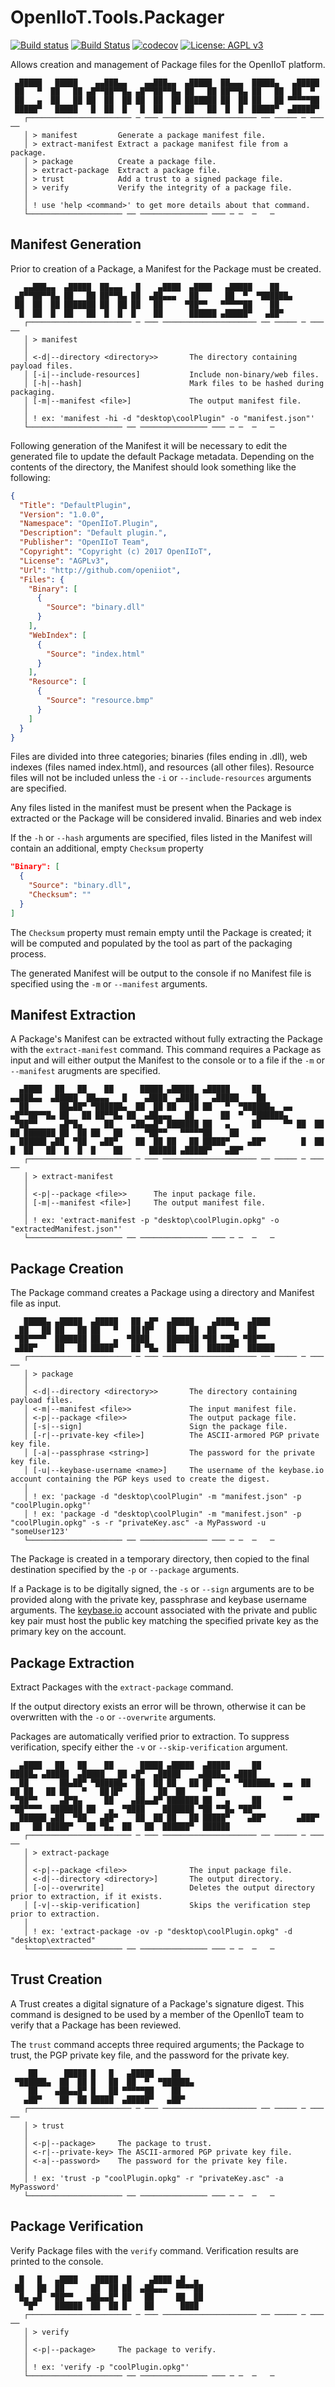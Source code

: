 ﻿<h1>OpenIIoT.Tools.Packager</h1>

[![Build status](https://ci.appveyor.com/api/projects/status/6wksxf5pw8og1w31?svg=true)](https://ci.appveyor.com/project/OpenIIoTAdmin/openiiot-tools-packager)
[![Build Status](https://travis-ci.org/OpenIIoT/OpenIIoT.Tools.Packager.svg?branch=master)](https://travis-ci.org/OpenIIoT/OpenIIoT.Tools.Packager)
[![codecov](https://codecov.io/gh/OpenIIoT/OpenIIoT.Tools.Packager/branch/master/graph/badge.svg)](https://codecov.io/gh/OpenIIoT/OpenIIoT.Tools.Packager)
[![License: AGPL v3](https://img.shields.io/badge/License-AGPL%20v3-blue.svg)](https://github.com/OpenIIoT/OpenIIoT.Tools.Packager/blob/master/LICENSE)

Allows creation and management of Package files for the OpenIIoT platform.

```
 ▄█████   █████    ▄▄███▄▄    ▄▄███▄▄  ▄█████  ██▄▄▄  █████▄   ▄█████
 ██   ▀  ██   ██ ▄█▀▀██▀▀█▄ ▄█▀▀██▀▀█▄ ██   ██ ██▀▀█▄ ██   ██  ██  ▀
 ██   ▄  ██   ██ ██  ██  ██ ██  ██  ██ ███████ ██  ██ ██   ██ ▀▀▀▀▀██
 █████▀   █████   █  ██  █   █  ██  █  ██   ██  █  █  █████▀  ▄█████▀
   ┌─────────────────────── ─ ─── ───────────────────── ── ───── ─ ───   ──
   │ > manifest         Generate a package manifest file.
   │ > extract-manifest Extract a package manifest file from a package.
   │ > package          Create a package file.
   │ > extract-package  Extract a package file.
   │ > trust            Add a trust to a signed package file.
   │ > verify           Verify the integrity of a package file.
   │
   │ ! use 'help <command>' to get more details about that command.
   └───────────────────── ── ─────────────── ─── ─ ─  ─   ─
```

## Manifest Generation

Prior to creation of a Package, a Manifest for the Package must be created.  

```
   ▄▄███▄▄  ▄█████  ██▄▄▄   █    ▄████  ▄████   ▄█████    ██
 ▄█▀▀██▀▀█▄ ██   ██ ██▀▀█▄ ██  ▄██▄▄▄   ██      ██  ▀  ▀██████▄
 ██  ██  ██ ███████ ██  ██ ██   ██     ▀██▀▀   ▀▀▀▀▀██    ██
  █  ██  █  ██   ██  █  █  █    ██      ██████ ▄█████▀   ▄██▀
   ┌─────────────────────── ─ ─── ───────────────────── ── ───── ─ ───   ──
   │ > manifest
   │
   │ <-d|--directory <directory>>       The directory containing payload files.
   │ [-i|--include-resources]           Include non-binary/web files.
   │ [-h|--hash]                        Mark files to be hashed during packaging.
   │ [-m|--manifest <file>]             The output manifest file.
   │
   │ ! ex: 'manifest -hi -d "desktop\coolPlugin" -o "manifest.json"'
   └───────────────────── ── ─────────────── ─── ─ ─  ─   ─
```

Following generation of the Manifest it will be necessary to edit the generated 
file to update the default Package metadata.  Depending on the contents of the directory,
the Manifest should look something like the following:

```json
{
  "Title": "DefaultPlugin",
  "Version": "1.0.0",
  "Namespace": "OpenIIoT.Plugin",
  "Description": "Default plugin.",
  "Publisher": "OpenIIoT Team",
  "Copyright": "Copyright (c) 2017 OpenIIoT",
  "License": "AGPLv3",
  "Url": "http://github.com/openiiot",
  "Files": {
    "Binary": [
      {
        "Source": "binary.dll"
      }
    ],
    "WebIndex": [
      {
        "Source": "index.html"
      }
    ],
    "Resource": [
      {
        "Source": "resource.bmp"
      }
    ]
  }
}
```

Files are divided into three categories; binaries (files ending in .dll), 
web indexes (files named index.html), and resources (all other files).  Resource files will not be included unless 
the ```-i``` or ```--include-resources``` arguments are specified.

Any files listed in the manifest must be present when the Package is extracted or the Package will
be considered invalid.  Binaries and web index 

If the ```-h``` or ```--hash``` arguments are specified, files listed in the Manifest will contain an additional, 
empty ```Checksum``` property

```json
"Binary": [
  {
    "Source": "binary.dll",
    "Checksum": ""
  }
]
```

The ```Checksum``` property must remain empty until the Package is created; it will be computed and populated by 
the tool as part of the packaging process.

The generated Manifest will be output to the console if no Manifest file is specified using the ```-m``` or 
```--manifest``` arguments.

## Manifest Extraction

A Package's Manifest can be extracted without fully extracting the Package with the ```extract-manifest``` command.  This
command requires a Package as input and will either output the Manifest to the console or to a file if the ```-m``` or 
```--manifest``` arugments are specified.

```
  ▄████   ██   ██    ██      █████ ▄█████  ▄█████     ██          ▄▄███▄▄  ▄█████  ██▄▄▄   █    ▄████  ▄████   ▄█████    ██
  ██       ██▄██▀ ▀██████▄  ██  ██ ██   ██ ██   ▀  ▀██████▄  ▄▄ ▄█▀▀██▀▀█▄ ██   ██ ██▀▀█▄ ██  ▄██▄▄▄   ██      ██  ▀  ▀██████▄
 ▀██▀▀     ▄█▀█▄     ██    ▄██▄▄█▀ ███████ ██   ▄     ██     ▀▀ ██  ██  ██ ███████ ██  ██ ██   ██     ▀██▀▀   ▀▀▀▀▀██    ██
  ██████ ▄██  ▀██   ▄██▀    ██  ██ ██   ██ █████▀    ▄██▀        █  ██  █  ██   ██  █  █  █    ██      ██████ ▄█████▀   ▄██▀
   ┌─────────────────────── ─ ─── ───────────────────── ── ───── ─ ───   ──
   │ > extract-manifest
   │
   │ <-p|--package <file>>      The input package file.
   │ [-m|--manifest <file>]     The output manifest file.
   │
   │ ! ex: 'extract-manifest -p "desktop\coolPlugin.opkg" -o "extractedManifest.json"'
   └───────────────────── ── ─────────────── ─── ─ ─  ─   ─
```

## Package Creation

The Package command creates a Package using a directory and Manifest file as input.

```
   █████▄ ▄█████  ▄█████   ██ ▄█▀  ▄█████    ▄████▄  ▄████
  ██   ██ ██   ██ ██   ▀   ██▐█▀   ██   ██  ██    ▀  ██
 ▀██▀▀▀▀  ███████ ██   ▄  ▀████    ███████ ▀██ ▀▀█▄ ▀██▀▀
 ▄███▀    ██   ██ █████▀   ██ ▀█▄  ██   ██  ██████▀  ██████
   ┌─────────────────────── ─ ─── ───────────────────── ── ───── ─ ───   ──
   │ > package
   │
   │ <-d|--directory <directory>>       The directory containing payload files.
   │ <-m|--manifest <file>>             The input manifest file.
   │ <-p|--package <file>>              The output package file.
   │ [-s|--sign]                        Sign the package file.
   │ [-r|--private-key <file>]          The ASCII-armored PGP private key file.
   │ [-a|--passphrase <string>]         The password for the private key file.
   │ [-u|--keybase-username <name>]     The username of the keybase.io account containing the PGP keys used to create the digest.
   │
   │ ! ex: 'package -d "desktop\coolPlugin" -m "manifest.json" -p "coolPlugin.opkg"'
   │ ! ex: 'package -d "desktop\coolPlugin" -m "manifest.json" -p "coolPlugin.opkg" -s -r "privateKey.asc" -a MyPassword -u "someUser123'
   └───────────────────── ── ─────────────── ─── ─ ─  ─   ─
```

The Package is created in a temporary directory, then copied to the final destination specified by the ```-p``` or
```--package``` arguments.

If a Package is to be digitally signed, the ```-s``` or ```--sign``` arguments are to be provided along with the 
private key, passphrase and keybase username arguments.  The [keybase.io](https://keybase.io) account associated with the
private and public key pair must host the public key matching the specified private key as the primary key on the account.

## Package Extraction

Extract Packages with the ```extract-package``` command.  

If the output directory exists an error will be thrown, otherwise it can be overwritten with the ```-o``` or ```--overwrite``` arguments.

Packages are automatically verified prior to extraction.  To suppress verification, specify either the ```-v``` or ```--skip-verification``` argument.

```
  ▄████   ██   ██    ██      █████ ▄█████  ▄█████     ██          █████▄ ▄█████  ▄█████   ██ ▄█▀  ▄█████    ▄████▄  ▄████
  ██       ██▄██▀ ▀██████▄  ██  ██ ██   ██ ██   ▀  ▀██████▄  ▄▄  ██   ██ ██   ██ ██   ▀   ██▐█▀   ██   ██  ██    ▀  ██
 ▀██▀▀     ▄█▀█▄     ██    ▄██▄▄█▀ ███████ ██   ▄     ██     ▀▀ ▀██▀▀▀▀  ███████ ██   ▄  ▀████    ███████ ▀██ ▀▀█▄ ▀██▀▀
  ██████ ▄██  ▀██   ▄██▀    ██  ██ ██   ██ █████▀    ▄██▀       ▄███▀    ██   ██ █████▀   ██ ▀█▄  ██   ██  ██████▀  ██████
   ┌─────────────────────── ─ ─── ───────────────────── ── ───── ─ ───   ──
   │ > extract-package
   │
   │ <-p|--package <file>>              The input package file.
   │ <-d|--directory <directory>]       The output directory.
   │ [-o|--overwrite]                   Deletes the output directory prior to extraction, if it exists.
   │ [-v|--skip-verification]           Skips the verification step prior to extraction.
   │
   │ ! ex: 'extract-package -ov -p "desktop\coolPlugin.opkg" -d "desktop\extracted"
   └───────────────────── ── ─────────────── ─── ─ ─  ─   ─
```

## Trust Creation

A Trust creates a digital signature of a Package's signature digest.  This command is designed to be used by a member of 
the OpenIIoT team to verify that a Package has been reviewed.

The ```trust``` command accepts three required arguments; the Package to trust, the PGP private key file, and the password
for the private key.

```
    ██      █████ █   █   ▄█████    ██
 ▀██████▄  ██  ██ █   ██  ██  ▀  ▀██████▄
    ██    ▄██▄▄█▀ █   ██ ▀▀▀▀▀██    ██
   ▄██▀    ██  ██ █████  ▄█████▀   ▄██▀
   ┌─────────────────────── ─ ─── ───────────────────── ── ───── ─ ───   ──
   │ > trust
   │
   │ <-p|--package>     The package to trust.
   │ <-r|--private-key> The ASCII-armored PGP private key file.
   │ <-a|--password>    The password for the private key file.
   │
   │ ! ex: 'trust -p "coolPlugin.opkg" -r "privateKey.asc" -a MyPassword'
   └───────────────────── ── ─────────────── ─── ─ ─  ─   ─
```

## Package Verification

Verify Package files with the ```verify``` command.  Verification results are printed to the console.

```
  █   █   ▄████    █████  █    ▄████ ▄█  ▄
 ██   ██  ██      ██  ██ ██  ▄██▄▄▄  ▀▀▀▀██
  █▄ ▄█  ▀██▀▀   ▄██▄▄█▀ ██   ██     ██  ██
   ▀█▀    ██████  ██  ██ █    ██      ████
   ┌─────────────────────── ─ ─── ───────────────────── ── ───── ─ ───   ──
   │ > verify
   │
   │ <-p|--package>     The package to verify.
   │
   │ ! ex: 'verify -p "coolPlugin.opkg"'
   └───────────────────── ── ─────────────── ─── ─ ─  ─   ─
```
